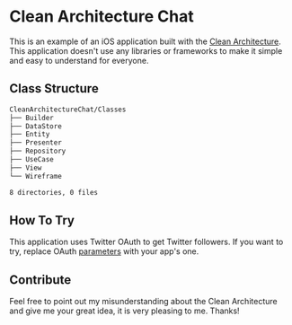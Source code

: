 # Clean Architecture Chat

This is an example of an iOS application built with the [Clean Architecture](https://8thlight.com/blog/uncle-bob/2012/08/13/the-clean-architecture.html). This application doesn't use any libraries or frameworks to make it simple and easy to understand for everyone.


## Class Structure

```sh
CleanArchitectureChat/Classes
├── Builder
├── DataStore
├── Entity
├── Presenter
├── Repository
├── UseCase
├── View
└── Wireframe

8 directories, 0 files
```

## How To Try

This application uses Twitter OAuth to get Twitter followers. If you want to try, replace OAuth [parameters](https://github.com/torufuruya/CleanArchitectureChat/blob/master/CleanArchitectureChat/Classes/DataStore/TwitterRequestManager.swift#L28-L29) with your app's one.

## Contribute

Feel free to point out my misunderstanding about the Clean Architecture and give me your great idea, it is very pleasing to me. Thanks!
